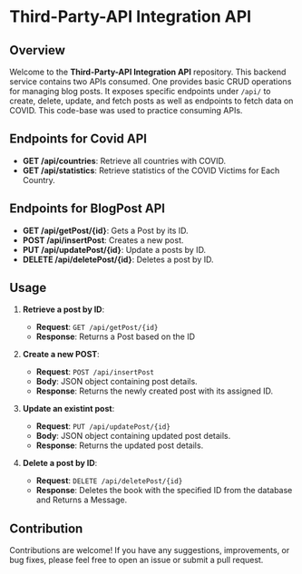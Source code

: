 # Third-Party-API Integration API

## Overview

Welcome to the **Third-Party-API Integration API** repository. This backend service contains two APIs consumed. One provides basic CRUD operations for managing blog posts. It exposes specific endpoints under `/api/` to create, delete, update, and fetch posts as well as endpoints to fetch data on COVID. This code-base was used to practice consuming APIs.

## Endpoints for Covid API

- **GET /api/countries**: Retrieve all countries with COVID.
- **GET /api/statistics**: Retrieve statistics of the COVID Victims for Each Country.

## Endpoints for BlogPost API

- **GET /api/getPost/{id}**: Gets a Post by its ID.
- **POST /api/insertPost**: Creates a new post.
- **PUT /api/updatePost/{id}**: Update a posts by ID.
- **DELETE /api/deletePost/{id}**: Deletes a post by ID.

## Usage

1. **Retrieve a post by ID**:
    - **Request**: `GET /api/getPost/{id}`
    - **Response**: Returns a Post based on the ID

2. **Create a new POST**:
    - **Request**: `POST /api/insertPost`
    - **Body**: JSON object containing post details.
    - **Response**: Returns the newly created post with its assigned ID.

3. **Update an existint post**:
    - **Request**: `PUT /api/updatePost/{id}`
    - **Body**: JSON object containing updated post details.
    - **Response**: Returns the updated post details.

4. **Delete a post by ID**:
    - **Request**: `DELETE /api/deletePost/{id}`
    - **Response**: Deletes the book with the specified ID from the database and Returns a Message.


## Contribution

Contributions are welcome! If you have any suggestions, improvements, or bug fixes, please feel free to open an issue or submit a pull request.
